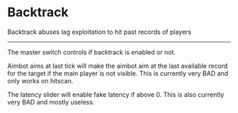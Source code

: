# Backtrack

Backtrack abuses lag exploitation to hit past records of players

---

The master switch controls if backtrack is enabled or not.

Aimbot aims at last tick will make the aimbot aim at the last available record for the target if the main player is not visible. This is currently very BAD and only works on hitscan.

The latency slider will enable fake latency if above 0. This is also currently very BAD and mostly useless.
